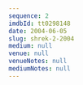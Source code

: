 ```yaml
---
sequence: 2
imdbId: tt0298148
date: 2004-06-05
slug: shrek-2-2004
medium: null
venue: null
venueNotes: null
mediumNotes: null
---
```


